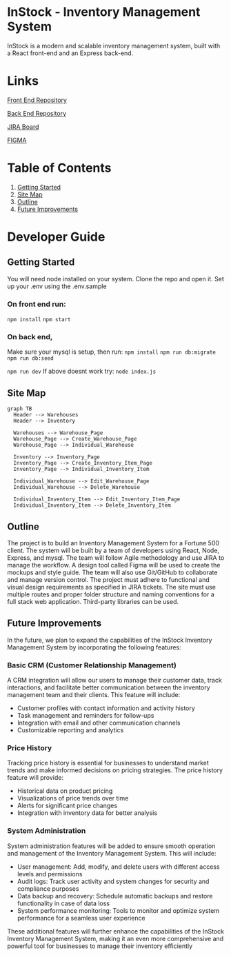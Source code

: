 # InStock - Inventory Management System

InStock is a modern and scalable inventory management system, built with a React front-end and an Express back-end.

# Links
[Front End Repository](https://github.com/alis-SWE/instock-venus-team/ "FRONT END")

[Back End Repository](https://github.com/zacharie410/instock-api-venus/ "BACK END")

[JIRA Board](https://brainstationeducation.atlassian.net/jira/software/c/projects/J23VS/boards/393 "JIRA")

[FIGMA](https://www.figma.com/file/qLdwhUjqq5bKxoNYZ6v5Ze/U---InStock-Mockups "FIGMA")

# Table of Contents
1. [Getting Started](#start)
2. [Site Map](#map)
3. [Outline](#outline)
4. [Future Improvements](#future)

# Developer Guide
## Getting Started <a name="start"></a>
You will need node installed on your system.
Clone the repo and open it.
Set up your .env using the .env.sample

### On front end run:
`npm install`
`npm start`

### On back end,
Make sure your mysql is setup,
then
run:
`npm install`
`npm run db:migrate`
`npm run db:seed`

`npm run dev`
If above doesnt work try:
`node index.js`

## Site Map <a name="map"></a>
```mermaid
graph TB
  Header --> Warehouses
  Header --> Inventory

  Warehouses --> Warehouse_Page
  Warehouse_Page --> Create_Warehouse_Page
  Warehouse_Page --> Individual_Warehouse

  Inventory --> Inventory_Page
  Inventory_Page --> Create_Inventory_Item_Page
  Inventory_Page --> Individual_Inventory_Item

  Individual_Warehouse --> Edit_Warehouse_Page
  Individual_Warehouse --> Delete_Warehouse

  Individual_Inventory_Item --> Edit_Inventory_Item_Page
  Individual_Inventory_Item --> Delete_Inventory_Item
```

## Outline <a name="outline"></a>
The project is to build an Inventory Management System for a Fortune 500 client.
The system will be built by a team of developers using React, Node, Express, and mysql. The team will follow Agile methodology and use JIRA to manage the workflow.
A design tool called Figma will be used to create the mockups and style guide.
The team will also use Git/GitHub to collaborate and manage version control.
The project must adhere to functional and visual design requirements as specified in JIRA tickets.
The site must use multiple routes and proper folder structure and naming conventions for a full stack web application.
Third-party libraries can be used.

## Future Improvements <a name="future"></a>
In the future, we plan to expand the capabilities of the InStock Inventory Management System by incorporating the following features:

### Basic CRM (Customer Relationship Management)
A CRM integration will allow our users to manage their customer data, track interactions, and facilitate better communication between the inventory management team and their clients. This feature will include:
- Customer profiles with contact information and activity history
- Task management and reminders for follow-ups
- Integration with email and other communication channels
- Customizable reporting and analytics

### Price History
Tracking price history is essential for businesses to understand market trends and make informed decisions on pricing strategies. The price history feature will provide:
- Historical data on product pricing
- Visualizations of price trends over time
- Alerts for significant price changes
- Integration with inventory data for better analysis

### System Administration
System administration features will be added to ensure smooth operation and management of the Inventory Management System. This will include:
- User management: Add, modify, and delete users with different access levels and permissions
- Audit logs: Track user activity and system changes for security and compliance purposes
- Data backup and recovery: Schedule automatic backups and restore functionality in case of data loss
- System performance monitoring: Tools to monitor and optimize system performance for a seamless user experience

These additional features will further enhance the capabilities of the InStock Inventory Management System, making it an even more comprehensive and powerful tool for businesses to manage their inventory efficiently